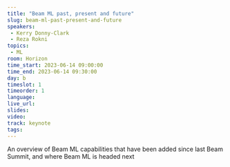 ```yaml
---
title: "Beam ML past, present and future"
slug: beam-ml-past-present-and-future
speakers:
 - Kerry Donny-Clark
 - Reza Rokni
topics:
 - ML
room: Horizon
time_start: 2023-06-14 09:00:00
time_end: 2023-06-14 09:30:00
day: b
timeslot: 1
timeorder: 1
language: 
live_url: 
slides: 
video: 
track: keynote
tags:
---
```


An overview of Beam ML capabilities that have been added since last Beam Summit, and where Beam ML is headed next